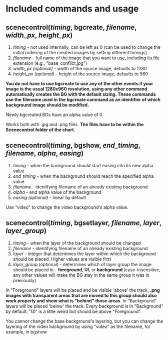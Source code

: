 # Included commands and usage
## scenecontrol(_timing_, bgcreate, _filename_, _width\_px_, _height\_px_)
1. _timing_ - not used internally, can be left as 0 (can be used to change the initial ordering of the created images by setting different timings)
2. _filename_ - full name of the image that you want to use, including its file extension (e.g., "base_conflict.jpg")
3. _width\_px (optional)_ - width of the source image, defaults to 1280
4. _height\_px (optional)_ - height of the source image, defaults to 960

**You do not have to use bgcreate to use any of the other events if your image is the usual 1280x960 resolution, using any other command automatically creates the BG with the default sizing. These commands use the filename used in the bgcreate command as an identifier of which background image should be modified.**

Newly bgcreated BGs have an alpha value of 0.

Works both with .jpg and .png files. **The files have to be within the Scenecontrol folder of the chart.**
## scenecontrol(_timing_, bgshow, _end_timing_, _filename_, _alpha_, _easing_)
1. _timing_ - when the background should start easing into its new alpha value
2. _end_timing_ - when the background should reach the specified alpha value
3. _filename_ - identifying filename of an already existing background
4. _alpha_ - end alpha value of the background
5. _easing (optional)_ - linear by default

Use "video" to change the video background's alpha value.
## scenecontrol(_timing_, bgsetlayer, _filename_, _layer_, _layer_group_)
1. _timing_ - when the layer of the background should be changed
2. _filename_ - identifying filename of an already existing background
3. _layer_ - integer that determines the layer within which the background should be placed. Higher values are visible first
4. _layer_group_ (optional) - determines which of layer group the image should be placed in - **foreground**, **UI**, or **background** (case-insensitive, any other values will make the BG stay in the same group it was in previously)

In "Foreground" layers will be placed and be visible 'above' the track, **.png images with transparent areas that are moved to this group should also work properly and show what is "behind" those areas**. In "Background" layers will be placed 'below' the track. Every background is in "Background" by default. "UI" is a little weird but should be above "Foreground".

You cannot change the base background's layering, but you can change the layering of the video background by using "video" as the filename, for example, in bgshow
